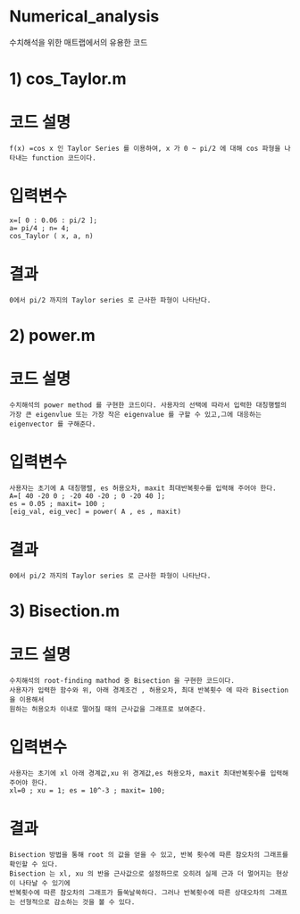 # Numerical_analysis
수치해석을 위한 매트랩에서의 유용한 코드

# 1) cos_Taylor.m 

 # 코드 설명
 
    f(x) =cos x 인 Taylor Series 를 이용하여, x 가 0 ~ pi/2 에 대해 cos 파형을 나타내는 function 코드이다.
    
 # 입력변수
 
    x=[ 0 : 0.06 : pi/2 ];
    a= pi/4 ; n= 4;
    cos_Taylor ( x, a, n)

 # 결과
 
    0에서 pi/2 까지의 Taylor series 로 근사한 파형이 나타난다.
 
# 2) power.m 

 # 코드 설명
 
    수치해석의 power method 를 구현한 코드이다. 사용자의 선택에 따라서 입력한 대칭행렬의 가장 큰 eigenvlue 또는 가장 작은 eigenvalue 를 구할 수 있고,그에 대응하는 eigenvector 를 구해준다.
 
  # 입력변수
  
    사용자는 초기에 A 대칭행렬, es 허용오차, maxit 최대반복횟수를 입력해 주어야 한다.
    A=[ 40 -20 0 ; -20 40 -20 ; 0 -20 40 ];
    es = 0.05 ; maxit= 100 ;
    [eig_val, eig_vec] = power( A , es , maxit)

 # 결과
 
    0에서 pi/2 까지의 Taylor series 로 근사한 파형이 나타난다.

# 3) Bisection.m 

 # 코드 설명
 
    수치해석의 root-finding mathod 중 Bisection 을 구현한 코드이다.
    사용자가 입력한 함수와 위, 아래 경계조건 , 허용오차, 최대 반복횟수 에 따라 Bisection 을 이용해서
    원하는 허용오차 이내로 떨어질 때의 근사값을 그래프로 보여준다.
 
  # 입력변수
  
    사용자는 초기에 xl 아래 경계값,xu 위 경계값,es 허용오차, maxit 최대반복횟수를 입력해 주어야 한다.
    xl=0 ; xu = 1; es = 10^-3 ; maxit= 100;
    

 # 결과
 
    Bisection 방법을 통해 root 의 값을 얻을 수 있고, 반복 횟수에 따른 참오차의 그래프를 확인할 수 있다.
    Bisection 는 xl, xu 의 반을 근사값으로 설정하므로 오히려 실제 근과 더 멀어지는 현상이 나타날 수 있기에
    반복횟수에 따른 참오차의 그래프가 들쑥날쑥하다. 그러나 반복횟수에 따른 상대오차의 그래프는 선형적으로 감소하는 것을 볼 수 있다.
    
    
    
 
 

